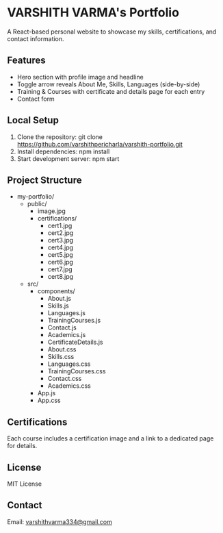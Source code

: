 # VARSHITH VARMA's Portfolio

A React-based personal website to showcase my skills, certifications, and contact information.

## Features

- Hero section with profile image and headline
- Toggle arrow reveals About Me, Skills, Languages (side-by-side)
- Training & Courses with certificate and details page for each entry
- Contact form

## Local Setup

1. Clone the repository:
   git clone https://github.com/varshithpericharla/varshith-portfolio.git
2. Install dependencies:
   npm install
3. Start development server:
   npm start

## Project Structure

- my-portfolio/
  - public/
    - image.jpg
    - certifications/
      - cert1.jpg
      - cert2.jpg
      - cert3.jpg
      - cert4.jpg
      - cert5.jpg
      - cert6.jpg
      - cert7.jpg
      - cert8.jpg
  - src/
    - components/
      - About.js
      - Skills.js
      - Languages.js
      - TrainingCourses.js
      - Contact.js
      - Academics.js
      - CertificateDetails.js
      - About.css
      - Skills.css
      - Languages.css
      - TrainingCourses.css
      - Contact.css
      - Academics.css
    - App.js
    - App.css

## Certifications

Each course includes a certification image and a link to a dedicated page for details.

## License

MIT License

## Contact

Email: varshithvarma334@gmail.com
